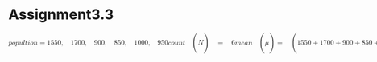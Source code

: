 # Assignment3.3
<math xmlns="http://www.w3.org/1998/Math/MathML"><mi>p</mi><mi>o</mi><mi>p</mi><mi>u</mi><mi>l</mi><mi>t</mi><mi>i</mi><mi>o</mi><mi>n</mi><mo>=</mo><mn>1550</mn><mo>,</mo><mo>&#xA0;</mo><mn>1700</mn><mo>,</mo><mo>&#xA0;</mo><mn>900</mn><mo>,</mo><mo>&#xA0;</mo><mn>850</mn><mo>,</mo><mo>&#xA0;</mo><mn>1000</mn><mo>,</mo><mo>&#xA0;</mo><mn>950</mn><mspace linebreak="newline"/><mspace linebreak="newline"/><mi>c</mi><mi>o</mi><mi>u</mi><mi>n</mi><mi>t</mi><mo>&#xA0;</mo><mo>(</mo><mi>N</mi><mo>)</mo><mo>&#xA0;</mo><mo>=</mo><mo>&#xA0;</mo><mn>6</mn><mspace linebreak="newline"/><mspace linebreak="newline"/><mi>m</mi><mi>e</mi><mi>a</mi><mi>n</mi><mo>&#xA0;</mo><mo>(</mo><mi>&#x3BC;</mi><mo>)</mo><mo>=</mo><mo>&#xA0;</mo><mo>(</mo><mn>1550</mn><mo>+</mo><mn>1700</mn><mo>+</mo><mn>900</mn><mo>+</mo><mn>850</mn><mo>+</mo><mn>1000</mn><mo>+</mo><mn>950</mn><mo>)</mo><mo>/</mo><mn>6</mn><mo>&#xA0;</mo><mo>&#xA0;</mo><mo>=</mo><mn>1158</mn><mo>.</mo><mn>33</mn><mspace linebreak="newline"/><mspace linebreak="newline"/><mi>s</mi><mi>tan</mi><mi>d</mi><mi>a</mi><mi>r</mi><mi>d</mi><mo>&#xA0;</mo><mi>D</mi><mi>e</mi><mi>v</mi><mi>i</mi><mi>a</mi><mi>t</mi><mi>i</mi><mi>o</mi><mi>n</mi><mo>&#xA0;</mo><mi>&#x3C3;</mi><mo>=</mo><msqrt><mfrac><mn>1</mn><mi>N</mi></mfrac><munderover><mo>&#x2211;</mo><mrow><mi>x</mi><mo>=</mo><mn>1</mn></mrow><mi>N</mi></munderover><msup><mfenced><mrow><msub><mi>x</mi><mi>i</mi></msub><mo>-</mo><mi>&#x3BC;</mi></mrow></mfenced><mn>2</mn></msup></msqrt><mspace linebreak="newline"/><mo>=</mo><msqrt><mo>(</mo><mo>(</mo><mn>1550</mn><mo>-</mo><mn>1158</mn><mo>.</mo><mn>33</mn><msup><mo>)</mo><mn>2</mn></msup><mo>+</mo><mo>(</mo><mn>1700</mn><mo>-</mo><mn>1158</mn><mo>.</mo><mn>33</mn><msup><mo>)</mo><mrow><mn>2</mn><mo>&#xA0;</mo></mrow></msup><mo>+</mo><mo>(</mo><mn>900</mn><mo>-</mo><mn>1158</mn><mo>.</mo><mn>33</mn><msup><mo>)</mo><mrow><mn>2</mn><mo>&#xA0;</mo></mrow></msup><mo>+</mo><mo>(</mo><mn>850</mn><mo>-</mo><mn>1158</mn><mo>.</mo><mn>33</mn><msup><mo>)</mo><mrow><mn>2</mn><mo>&#xA0;</mo></mrow></msup><mo>+</mo><mo>(</mo><mn>1000</mn><mo>-</mo><mn>1158</mn><mo>.</mo><mn>33</mn><msup><mo>)</mo><mrow><mn>2</mn><mo>&#xA0;</mo></mrow></msup><mo>+</mo><mo>(</mo><mn>950</mn><mo>-</mo><mn>1158</mn><mo>.</mo><mn>33</mn><msup><mo>)</mo><mrow><mn>2</mn><mo>&#xA0;</mo></mrow></msup><mo>)</mo><mo>/</mo><mn>6</mn></msqrt><mspace linebreak="newline"/><mo>=</mo><mn>335</mn><mo>.</mo><mn>92</mn><mspace linebreak="newline"/></math>
